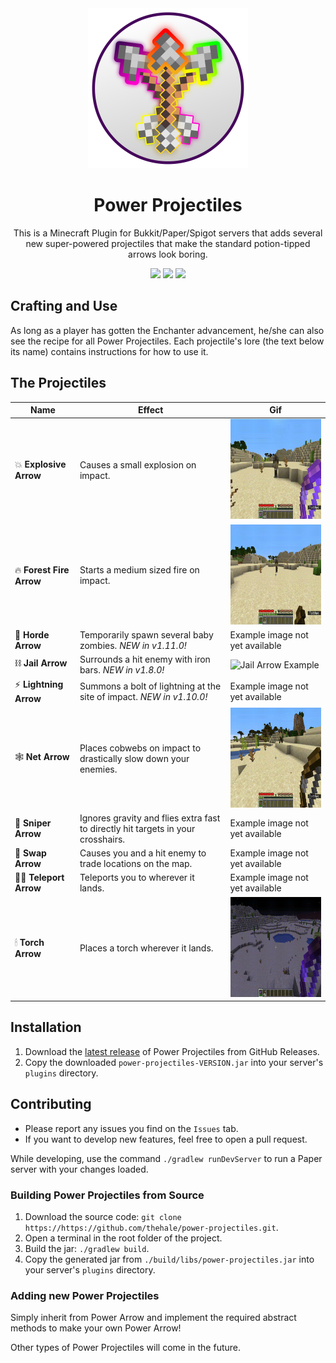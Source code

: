<div align="center"> 

<img src="src/main/resources/icon.svg" width="256" height="256" />

# Power Projectiles
This is a Minecraft Plugin for Bukkit/Paper/Spigot servers that adds several new
super-powered projectiles that make the standard potion-tipped arrows look boring.

<!-- BADGES -->
[![](https://badgen.net/github/license/thehale/power-projectiles)](https://github.com/thehale/power-projectiles/blob/master/LICENSE)
[![](https://badgen.net/badge/icon/Sponsor/pink?icon=github&label)](https://github.com/sponsors/thehale)
[![](https://img.shields.io/badge/Follow-thehale-0A66C2?logo=linkedin)](https://www.linkedin.com/comm/mynetwork/discovery-see-all?usecase=PEOPLE_FOLLOWS&followMember=thehale)

</div>

## Crafting and Use
As long as a player has gotten the Enchanter advancement, he/she can also see 
the recipe for all Power Projectiles. Each projectile's lore (the text below its
name) contains instructions for how to use it.

## The Projectiles
| Name | Effect | Gif |
|------|--------|-----|
|💥 **Explosive Arrow** | Causes a small explosion on impact. | <img src="resources/ExplosiveArrow.gif" width="300" height="160" /> |
|🔥 **Forest Fire Arrow** | Starts a medium sized fire on impact. | <img src="resources/ForestFireArrow.gif" width="300" height="160" /> |
|🧟 **Horde Arrow** | Temporarily spawn several baby zombies. *NEW in v1.11.0!* | Example image not yet available |
|⛓ **Jail Arrow** | Surrounds a hit enemy with iron bars. *NEW in v1.8.0!* | ![Jail Arrow Example](https://user-images.githubusercontent.com/47901316/126048412-2e14253c-e66d-4263-928d-c38c6a9b981c.png) |
|⚡ **Lightning Arrow** | Summons a bolt of lightning at the site of impact. *NEW in v1.10.0!* | Example image not yet available |
|🕸 **Net Arrow** | Places cobwebs on impact to drastically slow down your enemies. | <img src="resources/NetArrow.gif" width="300" height="160" /> |
|🎯 **Sniper Arrow** | Ignores gravity and flies extra fast to directly hit targets in your crosshairs. | Example image not yet available |
|👥 **Swap Arrow** | Causes you and a hit enemy to trade locations on the map. | Example image not yet available |
|🤸‍♀️ **Teleport Arrow** | Teleports you to wherever it lands. | Example image not yet available |
|🕯 **Torch Arrow** | Places a torch wherever it lands. | <img src="resources/TorchArrow.gif" width="300" height="160" /> |

## Installation
1. Download the [latest release](https://github.com/thehale/power-projectiles/releases/) of Power Projectiles from GitHub Releases.
2. Copy the downloaded `power-projectiles-VERSION.jar` into your server's `plugins` directory.

## Contributing
 * Please report any issues you find on the `Issues` tab.
 * If you want to develop new features, feel free to open a pull request.

While developing, use the command `./gradlew runDevServer` to run a Paper server
with your changes loaded.

### Building Power Projectiles from Source
1. Download the source code: `git clone https://https://github.com/thehale/power-projectiles.git`.
2. Open a terminal in the root folder of the project.
3. Build the jar: `./gradlew build`.
4. Copy the generated jar from `./build/libs/power-projectiles.jar` into your server's `plugins` directory.

### Adding new Power Projectiles
Simply inherit from Power Arrow and implement the required abstract
methods to make your own Power Arrow!

Other types of Power Projectiles will come in the future.

